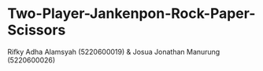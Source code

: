 # Two-Player-Jankenpon-Rock-Paper-Scissors
Rifky Adha Alamsyah (5220600019) & Josua Jonathan Manurung (5220600026)
